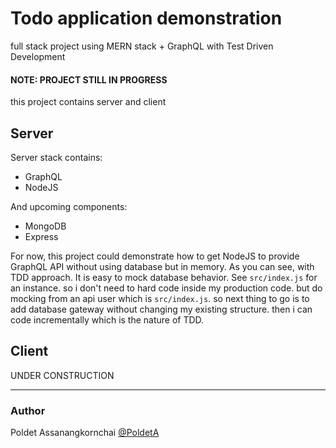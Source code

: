 # Todo application demonstration

full stack project using MERN stack + GraphQL with Test Driven Development

#### NOTE: PROJECT STILL IN PROGRESS

this project contains server and client

## Server

Server stack contains:
- GraphQL
- NodeJS

And upcoming components:
- MongoDB
- Express

For now, this project could demonstrate how to get NodeJS to provide GraphQL API without using database but in memory. As you can see, with TDD approach. It is easy to mock database behavior. See `src/index.js` for an instance. so i don't need to hard code inside my production code. but do mocking from an api user which is `src/index.js`. so next thing to go is to add database gateway without changing my existing structure. then i can code incrementally which is the nature of TDD.

## Client
UNDER CONSTRUCTION

---
###  Author
Poldet Assanangkornchai [@PoldetA](https://twitter.com/PoldetA)